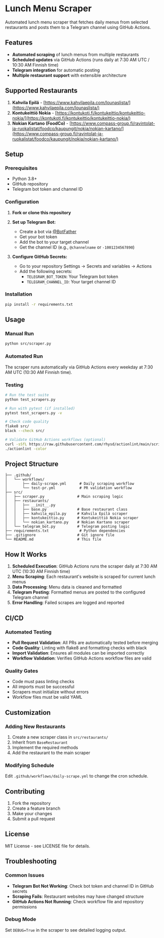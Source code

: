 # Lunch Menu Scraper

Automated lunch menu scraper that fetches daily menus from selected restaurants and posts them to a Telegram channel using GitHub Actions.

## Features

- **Automated scraping** of lunch menus from multiple restaurants
- **Scheduled updates** via GitHub Actions (runs daily at 7:30 AM UTC / 10:30 AM Finnish time)
- **Telegram integration** for automatic posting
- **Multiple restaurant support** with extensible architecture

## Supported Restaurants

1. **Kahvila Epilä** - [https://www.kahvilaepila.com/lounaslista/](https://www.kahvilaepila.com/lounaslista/)
2. **Kontukeittiö Nokia** - [https://kontukoti.fi/kontukeittio/kontukeittio-nokia/](https://kontukoti.fi/kontukeittio/kontukeittio-nokia/)
3. **Nokian Kartano (FoodCo)** - [https://www.compass-group.fi/ravintolat-ja-ruokalistat/foodco/kaupungit/nokia/nokian-kartano/](https://www.compass-group.fi/ravintolat-ja-ruokalistat/foodco/kaupungit/nokia/nokian-kartano/)

## Setup

### Prerequisites

- Python 3.8+
- GitHub repository
- Telegram bot token and channel ID

### Configuration

1. **Fork or clone this repository**
2. **Set up Telegram Bot:**
   - Create a bot via [@BotFather](https://t.me/botfather)
   - Get your bot token
   - Add the bot to your target channel
   - Get the channel ID (e.g., `@channelname` or `-1001234567890`)

3. **Configure GitHub Secrets:**
   - Go to your repository Settings → Secrets and variables → Actions
   - Add the following secrets:
     - `TELEGRAM_BOT_TOKEN`: Your Telegram bot token
     - `TELEGRAM_CHANNEL_ID`: Your target channel ID

### Installation

```bash
pip install -r requirements.txt
```

## Usage

### Manual Run

```bash
python src/scraper.py
```

### Automated Run

The scraper runs automatically via GitHub Actions every weekday at 7:30 AM UTC (10:30 AM Finnish time).

### Testing

```bash
# Run the test suite
python test_scrapers.py

# Run with pytest (if installed)
pytest test_scrapers.py -v

# Check code quality
flake8 src/
black --check src/

# Validate GitHub Actions workflows (optional)
curl -sSfL https://raw.githubusercontent.com/rhysd/actionlint/main/scripts/download.sh | sh -s -- -b .
./actionlint -color
```

## Project Structure

```
├── .github/
│   └── workflows/
│       ├── daily-scrape.yml      # Daily scraping workflow
│       └── test-pr.yml           # PR validation workflow
├── src/
│   ├── scraper.py               # Main scraping logic
│   ├── restaurants/
│   │   ├── __init__.py
│   │   ├── base.py              # Base restaurant class
│   │   ├── kahvila_epila.py     # Kahvila Epilä scraper
│   │   ├── kontukeittio.py      # Kontukeittiö Nokia scraper
│   │   └── nokian_kartano.py    # Nokian Kartano scraper
│   └── telegram_bot.py          # Telegram posting logic
├── requirements.txt              # Python dependencies
├── .gitignore                   # Git ignore file
└── README.md                    # This file
```

## How It Works

1. **Scheduled Execution**: GitHub Actions runs the scraper daily at 7:30 AM UTC (10:30 AM Finnish time)
2. **Menu Scraping**: Each restaurant's website is scraped for current lunch menus
3. **Data Processing**: Menu data is cleaned and formatted
4. **Telegram Posting**: Formatted menus are posted to the configured Telegram channel
5. **Error Handling**: Failed scrapes are logged and reported

## CI/CD

### Automated Testing
- **Pull Request Validation**: All PRs are automatically tested before merging
- **Code Quality**: Linting with flake8 and formatting checks with black
- **Import Validation**: Ensures all modules can be imported correctly
- **Workflow Validation**: Verifies GitHub Actions workflow files are valid

### Quality Gates
- Code must pass linting checks
- All imports must be successful
- Scrapers must initialize without errors
- Workflow files must be valid YAML

## Customization

### Adding New Restaurants

1. Create a new scraper class in `src/restaurants/`
2. Inherit from `BaseRestaurant`
3. Implement the required methods
4. Add the restaurant to the main scraper

### Modifying Schedule

Edit `.github/workflows/daily-scrape.yml` to change the cron schedule.

## Contributing

1. Fork the repository
2. Create a feature branch
3. Make your changes
4. Submit a pull request

## License

MIT License - see LICENSE file for details.

## Troubleshooting

### Common Issues

- **Telegram Bot Not Working**: Check bot token and channel ID in GitHub secrets
- **Scraping Fails**: Restaurant websites may have changed structure
- **GitHub Actions Not Running**: Check workflow file and repository permissions

### Debug Mode

Set `DEBUG=True` in the scraper to see detailed logging output.
